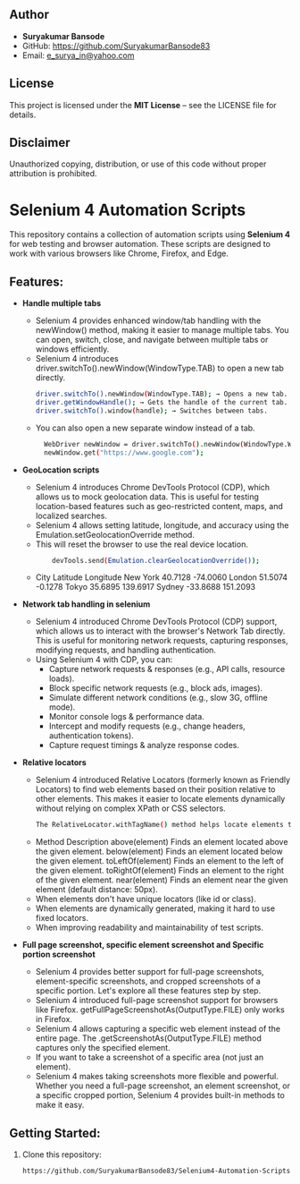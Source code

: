 ## Author
- **Suryakumar Bansode**
- GitHub: https://github.com/SuryakumarBansode83
- Email: e_surya_in@yahoo.com

## License
This project is licensed under the **MIT License** – see the LICENSE file for details.

## Disclaimer
Unauthorized copying, distribution, or use of this code without proper attribution is prohibited.

# Selenium 4 Automation Scripts

This repository contains a collection of automation scripts using **Selenium 4** for web testing and browser automation. These scripts are designed to work with various browsers like Chrome, Firefox, and Edge.

## Features:

- **Handle multiple tabs**
  - Selenium 4 provides enhanced window/tab handling with the newWindow() method, making it easier to manage multiple tabs. You can open, switch, close, and navigate between multiple tabs or windows efficiently.
  - Selenium 4 introduces driver.switchTo().newWindow(WindowType.TAB) to open a new tab directly.
    ```bash
    driver.switchTo().newWindow(WindowType.TAB); → Opens a new tab.
    driver.getWindowHandle(); → Gets the handle of the current tab.
    driver.switchTo().window(handle); → Switches between tabs.
  - You can also open a new separate window instead of a tab.
    ```bash
      WebDriver newWindow = driver.switchTo().newWindow(WindowType.WINDOW);
      newWindow.get("https://www.google.com");
    
- **GeoLocation scripts**
  - Selenium 4 introduces Chrome DevTools Protocol (CDP), which allows us to mock geolocation data. This is useful for testing location-based features such as geo-restricted content, maps, and localized searches.
  - Selenium 4 allows setting latitude, longitude, and accuracy using the Emulation.setGeolocationOverride method.
  - This will reset the browser to use the real device location.
    ```bash
        devTools.send(Emulation.clearGeolocationOverride());
  - City	    Latitude	Longitude
    New York	40.7128	    -74.0060
    London	    51.5074	     -0.1278
    Tokyo	    35.6895	    139.6917
    Sydney	   -33.8688	    151.2093

- **Network tab handling in selenium**
  - Selenium 4 introduced Chrome DevTools Protocol (CDP) support, which allows us to interact with the browser's Network Tab directly. This is useful for monitoring network requests, capturing responses, modifying requests, and handling authentication.
  - Using Selenium 4 with CDP, you can:
    - Capture network requests & responses (e.g., API calls, resource loads). 
    - Block specific network requests (e.g., block ads, images). 
    - Simulate different network conditions (e.g., slow 3G, offline mode). 
    - Monitor console logs & performance data. 
    - Intercept and modify requests (e.g., change headers, authentication tokens). 
    - Capture request timings & analyze response codes.
    
- **Relative locators**
  - Selenium 4 introduced Relative Locators (formerly known as Friendly Locators) to find web elements based on their position relative to other elements. This makes it easier to locate elements dynamically without relying on complex XPath or CSS selectors.
    ```bash
    The RelativeLocator.withTagName() method helps locate elements that are above, below, to the left, to the right, or near another element.
  - Method	             Description
    above(element)	     Finds an element located above the given element.
    below(element)	     Finds an element located below the given element.
    toLeftOf(element)	   Finds an element to the left of the given element.
    toRightOf(element)	 Finds an element to the right of the given element.
    near(element)	     Finds an element near the given element (default distance: 50px).
  - When elements don't have unique locators (like id or class). 
  - When elements are dynamically generated, making it hard to use fixed locators. 
  - When improving readability and maintainability of test scripts.

- **Full page screenshot, specific element screenshot and Specific portion screenshot**
  - Selenium 4 provides better support for full-page screenshots, element-specific screenshots, and cropped screenshots of a specific portion. Let's explore all these features step by step.
  - Selenium 4 introduced full-page screenshot support for browsers like Firefox. getFullPageScreenshotAs(OutputType.FILE) only works in Firefox.
  - Selenium 4 allows capturing a specific web element instead of the entire page. The .getScreenshotAs(OutputType.FILE) method captures only the specified element.
  - If you want to take a screenshot of a specific area (not just an element).
  - Selenium 4 makes taking screenshots more flexible and powerful. Whether you need a full-page screenshot, an element screenshot, or a specific cropped portion, Selenium 4 provides built-in methods to make it easy.

## Getting Started:

1. Clone this repository:
   ```bash
   https://github.com/SuryakumarBansode83/Selenium4-Automation-Scripts.git
